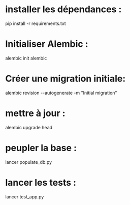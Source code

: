 # installer les dépendances :
pip install -r requirements.txt

# Initialiser Alembic :
alembic init alembic

# Créer une migration initiale:
alembic revision --autogenerate -m "Initial migration"

# mettre à jour : 
alembic upgrade head

# peupler la base : 
lancer populate_db.py

# lancer les tests :
lancer test_app.py

   